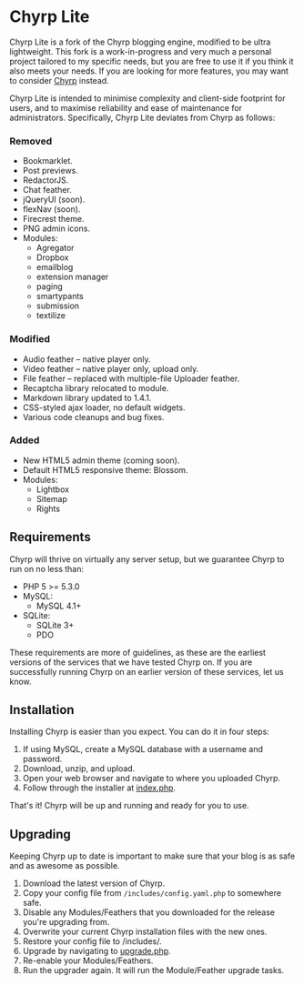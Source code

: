 Chyrp Lite
==========

Chyrp Lite is a fork of the Chyrp blogging engine, modified to be ultra lightweight. This fork is a work-in-progress and very much a personal project tailored to my specific needs, but you are free to use it if you think it also meets your needs. If you are looking for more features, you may want to consider [Chyrp](http://chyrp.net/) instead.

Chyrp Lite is intended to minimise complexity and client-side footprint for users, and to maximise reliability and ease of maintenance for administrators. Specifically, Chyrp Lite deviates from Chyrp as follows:

### Removed
* Bookmarklet.
* Post previews.
* RedactorJS.
* Chat feather.
* jQueryUI (soon).
* flexNav (soon).
* Firecrest theme.
* PNG admin icons.
* Modules:
  - Agregator
  - Dropbox
  - emailblog
  - extension manager
  - paging
  - smartypants
  - submission
  - textilize

### Modified
* Audio feather – native player only.
* Video feather – native player only, upload only.
* File feather – replaced with multiple-file Uploader feather.
* Recaptcha library relocated to module.
* Markdown library updated to 1.4.1.
* CSS-styled ajax loader, no default widgets.
* Various code cleanups and bug fixes.

### Added
* New HTML5 admin theme (coming soon).
* Default HTML5 responsive theme: Blossom.
* Modules:
  - Lightbox
  - Sitemap
  - Rights

## Requirements
Chyrp will thrive on virtually any server setup, but we guarantee Chyrp to run on no less than:

* PHP 5 >= 5.3.0
* MySQL:
  - MySQL 4.1+
* SQLite:
  - SQLite 3+
  - PDO

These requirements are more of guidelines, as these are the earliest versions of the services that we have tested Chyrp on. If you are successfully running Chyrp on an earlier version of these services, let us know.

## Installation
Installing Chyrp is easier than you expect. You can do it in four steps:

1. If using MySQL, create a MySQL database with a username and password.
2. Download, unzip, and upload.
3. Open your web browser and navigate to where you uploaded Chyrp.
4. Follow through the installer at [index.php](index.php).

That's it! Chyrp will be up and running and ready for you to use.

## Upgrading
Keeping Chyrp up to date is important to make sure that your blog is as safe and as awesome as possible.

1. Download the latest version of Chyrp.
2. Copy your config file from `/includes/config.yaml.php` to somewhere safe.
3. Disable any Modules/Feathers that you downloaded for the release you're upgrading from.
4. Overwrite your current Chyrp installation files with the new ones.
5. Restore your config file to /includes/.
6. Upgrade by navigating to [upgrade.php](upgrade.php).
7. Re-enable your Modules/Feathers.
8. Run the upgrader again. It will run the Module/Feather upgrade tasks.
